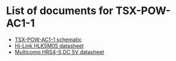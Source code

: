 # List of documents for TSX-POW-AC1-1
- [TSX-POW-AC1-1 schematic](TSX-POW-AC1-1_SCH.pdf)
- [Hi-Link HLK5M05 datasheet](https://datasheet.lcsc.com/szlcsc/1912111437_HI-LINK-HLK-5M05_C209907.pdf)
- [Multicomp HRS4-S DC 5V datasheet](http://www.farnell.com/datasheets/3176360.pdf)
